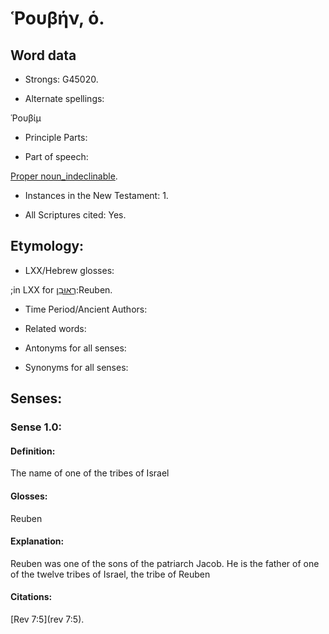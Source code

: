 # Ῥουβήν, ὁ. 

<!-- Status: S3=Needs 2nd Review -->
<!-- Lexica used for edits: BDAG LN FFM BN  -->

## Word data

* Strongs: G45020.

* Alternate spellings:

Ῥουβίμ

* Principle Parts: 


* Part of speech: 

[Proper noun_indeclinable](http://ugg.readthedocs.io/en/latest/proper_noun_indeclinable.html).

* Instances in the New Testament: 1.

* All Scriptures cited: Yes.

## Etymology: 


* LXX/Hebrew glosses: 

;in LXX for [רְאוּבֵן](//en-uhal/H7205):Reuben. 

* Time Period/Ancient Authors: 


* Related words: 

* Antonyms for all senses:

* Synonyms for all senses: 


## Senses: 


### Sense  1.0: 

#### Definition: 

The name of one of the tribes of Israel

#### Glosses: 

Reuben

#### Explanation: 

Reuben was one of the sons of the patriarch Jacob. He is the father of one of the twelve tribes of Israel, the tribe of Reuben

#### Citations: 

[Rev 7:5](rev 7:5).
